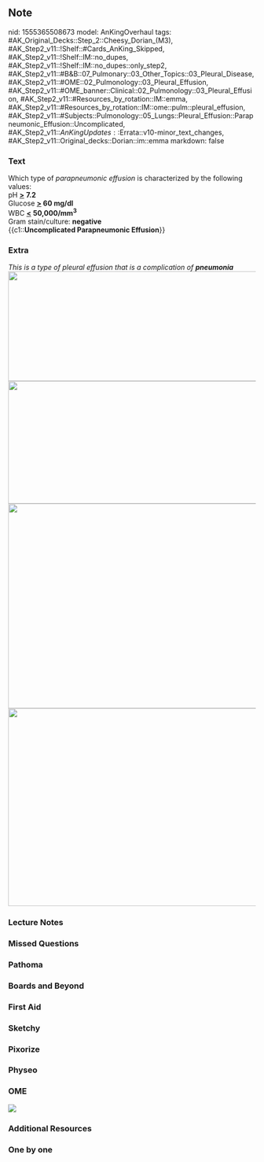 ## Note
nid: 1555365508673
model: AnKingOverhaul
tags: #AK_Original_Decks::Step_2::Cheesy_Dorian_(M3), #AK_Step2_v11::!Shelf::#Cards_AnKing_Skipped, #AK_Step2_v11::!Shelf::IM::no_dupes, #AK_Step2_v11::!Shelf::IM::no_dupes::only_step2, #AK_Step2_v11::#B&B::07_Pulmonary::03_Other_Topics::03_Pleural_Disease, #AK_Step2_v11::#OME::02_Pulmonology::03_Pleural_Effusion, #AK_Step2_v11::#OME_banner::Clinical::02_Pulmonology::03_Pleural_Effusion, #AK_Step2_v11::#Resources_by_rotation::IM::emma, #AK_Step2_v11::#Resources_by_rotation::IM::ome::pulm::pleural_effusion, #AK_Step2_v11::#Subjects::Pulmonology::05_Lungs::Pleural_Effusion::Parapneumonic_Effusion::Uncomplicated, #AK_Step2_v11::$AnKingUpdates::$Errata::v10-minor_text_changes, #AK_Step2_v11::Original_decks::Dorian::im::emma
markdown: false

### Text
<div>
  Which type of <i>parapneumonic effusion</i> is characterized by
  the following values:
</div>
<div>
  pH <u><b>></b></u> <b>7.2</b>
</div>
<div>
  Glucose <b><u style="">></u> 60 mg/dl</b>
</div>
<div>
  WBC <u><b><</b></u> <b>50,000/mm<sup style="">3</sup></b>
</div>Gram stain/culture: <b>negative</b>
<div>
  {{c1::<b>Uncomplicated Parapneumonic Effusion</b>}}
</div>

### Extra
<div>
  <i>This is a type of pleural effusion that is a complication of
  <b>pneumonia</b></i>
</div>
<div><img src="parapneum.png" class="" style=
"height: 223px; width: 552px;"></div>
<div>
  <div style="display: inline !important;">
    <i><img src="paste-1698792709554177.jpg" class="" style=
    "height: 249px; width: 552px;"></i>
  </div>
</div>
<div>
  <i><img src="paste-1687342326743041.jpg" class="" style=
  "height: 416px; width: 552px;"></i>
</div>
<div>
  <i><img src="paste-1682617862717441.jpg" class="" style=
  "height: 402px; width: 552px;"></i>
</div>

### Lecture Notes


### Missed Questions


### Pathoma


### Boards and Beyond


### First Aid


### Sketchy


### Pixorize


### Physeo


### OME
<div class="ome-widget">
  <a href=
  "https://onlinemeded.org/spa/pulmonology/pleural-effusion/acquire?ref=anki">
  <img src="_OME_AnkiFlashcards_Lesson_4.png"></a>
</div>

### Additional Resources


### One by one

